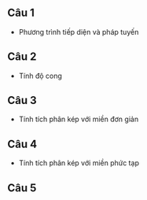 ## Câu 1 
- Phương trình tiếp diện và pháp tuyến


## Câu 2
- Tính độ cong

## Câu 3
- Tính tích phân kép với miền đơn giản

## Câu 4
- Tính tích phân kép với miền phức tạp

## Câu 5
